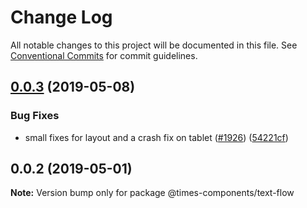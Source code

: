# Change Log

All notable changes to this project will be documented in this file.
See [Conventional Commits](https://conventionalcommits.org) for commit guidelines.

## [0.0.3](https://github.com/newsuk/times-components/compare/@times-components/text-flow@0.0.2...@times-components/text-flow@0.0.3) (2019-05-08)


### Bug Fixes

* small fixes for layout and a crash fix on tablet ([#1926](https://github.com/newsuk/times-components/issues/1926)) ([54221cf](https://github.com/newsuk/times-components/commit/54221cf))





## 0.0.2 (2019-05-01)

**Note:** Version bump only for package @times-components/text-flow
